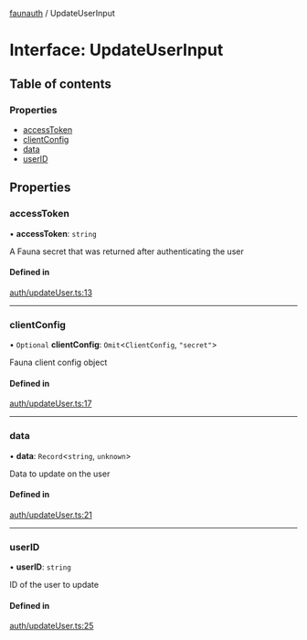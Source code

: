 [faunauth](../index.md) / UpdateUserInput

# Interface: UpdateUserInput

## Table of contents

### Properties

- [accessToken](UpdateUserInput.md#accesstoken)
- [clientConfig](UpdateUserInput.md#clientconfig)
- [data](UpdateUserInput.md#data)
- [userID](UpdateUserInput.md#userid)

## Properties

### accessToken

• **accessToken**: `string`

A Fauna secret that was returned after authenticating the user

#### Defined in

[auth/updateUser.ts:13](https://github.com/alexnitta/faunauth/blob/210b57d/src/auth/updateUser.ts#L13)

___

### clientConfig

• `Optional` **clientConfig**: `Omit`<`ClientConfig`, ``"secret"``\>

Fauna client config object

#### Defined in

[auth/updateUser.ts:17](https://github.com/alexnitta/faunauth/blob/210b57d/src/auth/updateUser.ts#L17)

___

### data

• **data**: `Record`<`string`, `unknown`\>

Data to update on the user

#### Defined in

[auth/updateUser.ts:21](https://github.com/alexnitta/faunauth/blob/210b57d/src/auth/updateUser.ts#L21)

___

### userID

• **userID**: `string`

ID of the user to update

#### Defined in

[auth/updateUser.ts:25](https://github.com/alexnitta/faunauth/blob/210b57d/src/auth/updateUser.ts#L25)
